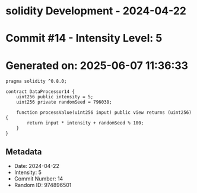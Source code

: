 ﻿# solidity Development - 2024-04-22
# Commit #14 - Intensity Level: 5
# Generated on: 2025-06-07 11:36:33
```solidity
pragma solidity ^0.8.0;

contract DataProcessor14 {
    uint256 public intensity = 5;
    uint256 private randomSeed = 796038;

    function processValue(uint256 input) public view returns (uint256) {
        return input * intensity + randomSeed % 100;
    }
}
```
## Metadata
- Date: 2024-04-22
- Intensity: 5
- Commit Number: 14
- Random ID: 974896501
